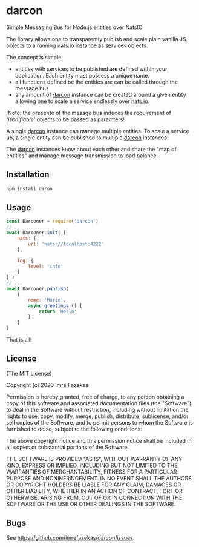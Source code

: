 # darcon

Simple Messaging Bus for Node.js entities over NatsIO

The library allows one to transparently publish and scale plain vanilla JS objects to a running [nats.io](https://nats.io) instance as services objects.

The concept is simple:
- entities with services to be published are defined within your application. Each entity must possess a unique name.
- all functions defined be the entities are can be called through the message bus
- any amount of [darcon](https://github.com/imrefazekas/darcon) instance can be created around a given entity allowing one to scale a service endlessly over [nats.io](https://nats.io).

!Note: the presente of the messge bus induces the requirement of _'jsonifiable'_ objects to be passed as paramters!

A single [darcon](https://github.com/imrefazekas/darcon) instance can manage multiple entities. To scale a service up, a single entity can be published to multiple [darcon](https://github.com/imrefazekas/darcon) instances.

The [darcon](https://github.com/imrefazekas/darcon) instances know about each other and share the "map of entities" and manage message transmission to load balance.


## Installation

```javascript
npm install daron
```

## Usage

```javascript
const Darconer = require('darcon')
// ...
await Darconer.init( {
	nats: {
		url: 'nats://localhost:4222'
	},

	log: {
		level: 'info'
	}
} )
// ...
await Darconer.publish(
	{
		name: 'Marie',
		async greetings () {
			return 'Hello'
		}
	}
)
```

That is all!



## License

(The MIT License)

Copyright (c) 2020 Imre Fazekas

Permission is hereby granted, free of charge, to any person obtaining a copy of
this software and associated documentation files (the "Software"), to deal in
the Software without restriction, including without limitation the rights to
use, copy, modify, merge, publish, distribute, sublicense, and/or sell copies of
the Software, and to permit persons to whom the Software is furnished to do so,
subject to the following conditions:

The above copyright notice and this permission notice shall be included in all
copies or substantial portions of the Software.

THE SOFTWARE IS PROVIDED "AS IS", WITHOUT WARRANTY OF ANY KIND, EXPRESS OR
IMPLIED, INCLUDING BUT NOT LIMITED TO THE WARRANTIES OF MERCHANTABILITY, FITNESS
FOR A PARTICULAR PURPOSE AND NONINFRINGEMENT. IN NO EVENT SHALL THE AUTHORS OR
COPYRIGHT HOLDERS BE LIABLE FOR ANY CLAIM, DAMAGES OR OTHER LIABILITY, WHETHER
IN AN ACTION OF CONTRACT, TORT OR OTHERWISE, ARISING FROM, OUT OF OR IN
CONNECTION WITH THE SOFTWARE OR THE USE OR OTHER DEALINGS IN THE SOFTWARE.


## Bugs

See <https://github.com/imrefazekas/darcon/issues>.
